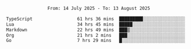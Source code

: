 <div align="center">
<p style="text-align: center;">
<!--START_SECTION:waka-->

```txt
From: 14 July 2025 - To: 13 August 2025

TypeScript                 61 hrs 36 mins  █████████░░░░░░░░░░░░░░░░   36.16 %
Lua                        34 hrs 45 mins  █████░░░░░░░░░░░░░░░░░░░░   20.40 %
Markdown                   22 hrs 49 mins  ███▒░░░░░░░░░░░░░░░░░░░░░   13.40 %
Org                        21 hrs 2 mins   ███░░░░░░░░░░░░░░░░░░░░░░   12.35 %
Go                         7 hrs 29 mins   █░░░░░░░░░░░░░░░░░░░░░░░░   04.40 %
```

<!--END_SECTION:waka-->
</p>
</div>
